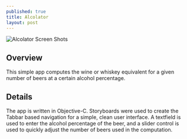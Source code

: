 ```yaml
---
published: true
title: Alcolator
layout: post
---
```

![Alcolator Screen Shots](https://jahedstrom.github.io/AlcolatorScreenShots.png "Alcolator Screen Shots")

## Overview

This simple app computes the wine or whiskey equivalent for a given number of beers at a certain alcohol percentage. 

## Details
The app is written in Objective-C.  Storyboards were used to create the Tabbar based navigation for a simple, clean user interface.  A textfield is used to enter the alcohol percentage of the beer, and a slider control is used to quickly adjust the number of beers used in the computation.